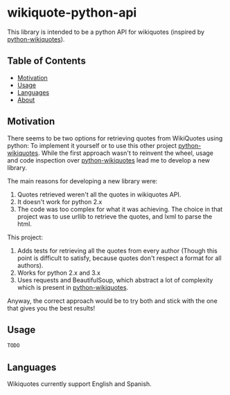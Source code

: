 # wikiquote-python-api

This library is intended to be a python API for wikiquotes (inspired by [python-wikiquotes](https://github.com/federicotdn/python-wikiquotes/)).

## Table of Contents

  * [Motivation](#motivation)
  * [Usage](#usage)
  * [Languages](#bootstrap)
  * [About](#about)

## Motivation
There seems to be two options for retrieving quotes from WikiQuotes using python: To implement it yourself or to use this other project [python-wikiquotes](https://github.com/federicotdn/python-wikiquotes/).
While the first approach wasn't to reinvent the wheel, usage and code inspection over [python-wikiquotes](https://github.com/federicotdn/python-wikiquotes/) lead me to develop a new library.

The main reasons for developing a new library were:
1. Quotes retrieved weren't all the quotes in wikiquotes API.
2. It doesn't work for python 2.x 
2. The code was too complex for what it was achieving. The choice in that project was to use urllib to retrieve the quotes, and lxml to parse the html.

This project:
1. Adds tests for retrieving all the quotes from every author (Though this point is difficult to satisfy, because quotes don't respect a format for all authors). 
2. Works for python 2.x and 3.x
3. Uses requests and BeautifulSoup, which abstract a lot of complexity which is present in [python-wikiquotes](https://github.com/federicotdn/python-wikiquotes/).

Anyway, the correct approach would be to try both and stick with the one that gives you the best results!

## Usage
```python
TODO
```

## Languages
Wikiquotes currently support English and Spanish.

